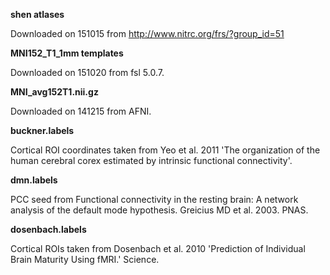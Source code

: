 **shen atlases**

Downloaded on 151015 from http://www.nitrc.org/frs/?group_id=51

**MNI152_T1_1mm templates**

Downloaded on 151020 from fsl 5.0.7.

**MNI_avg152T1.nii.gz**

Downloaded on 141215 from AFNI.

**buckner.labels**

Cortical ROI coordinates taken from Yeo et al. 2011 'The organization of the human cerebral corex estimated by intrinsic functional connectivity'.

**dmn.labels**

PCC seed from Functional connectivity in the resting brain: A network analysis of the default mode hypothesis. Greicius MD et al. 2003. PNAS.

**dosenbach.labels**

Cortical ROIs taken from Dosenbach et al. 2010 'Prediction of Individual Brain Maturity Using fMRI.' Science.

